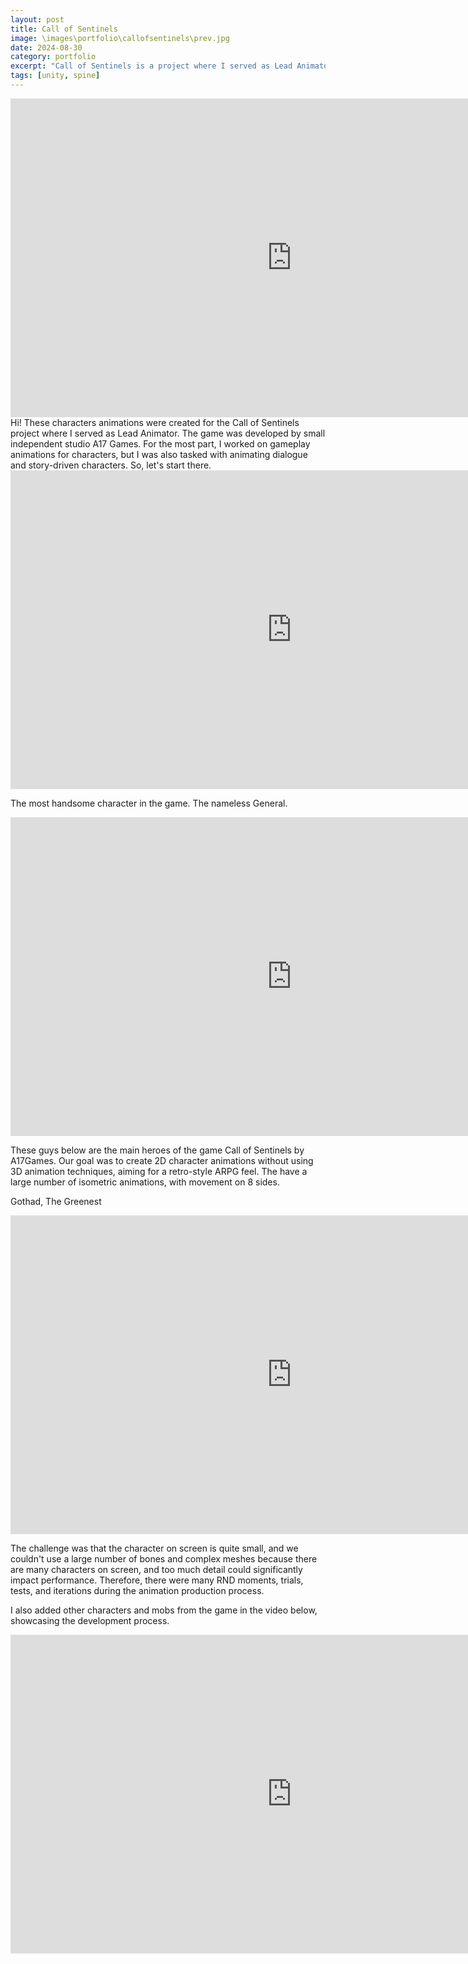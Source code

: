 ```yaml
---
layout: post
title: Call of Sentinels
image: \images\portfolio\callofsentinels\prev.jpg
date: 2024-08-30
category: portfolio
excerpt: "Call of Sentinels is a project where I served as Lead Animator. I worked on gameplay animations for characters, but I was also tasked with animating dialogue and story-driven characters. So, let's start there."
tags: [unity, spine]
---
```


<iframe title="vimeo-player" src="https://player.vimeo.com/video/1044268468?h=df341e61db" width="900" height="510" frameborder="0"    allowfullscreen></iframe>
Hi! These characters animations were created for the Call of Sentinels project where I served as Lead Animator. The game was developed by small independent studio A17 Games. For the most part, I worked on gameplay animations for characters, but I was also tasked with animating dialogue and story-driven characters. So, let's start there.


<iframe title="vimeo-player" src="https://player.vimeo.com/video/1044268418?h=da6f71bdb3" width="900" height="510" frameborder="0"    allowfullscreen></iframe>


The most handsome character in the game. The nameless General. 

<iframe title="vimeo-player" src="https://player.vimeo.com/video/1044268612?h=8fdbe63237" width="900" height="510" frameborder="0"    allowfullscreen></iframe>

These guys below are the main heroes of the game Call of Sentinels by A17Games. Our goal was to create 2D character animations without using 3D animation techniques, aiming for a retro-style ARPG feel. The have a large number of isometric animations, with movement on 8 sides.  



Gothad, The Greenest

<iframe title="vimeo-player" src="https://player.vimeo.com/video/1044268681?h=240edc0a10" width="900" height="510" frameborder="0"    allowfullscreen></iframe>

The challenge was that the character on screen is quite small, and we couldn't use a large number of bones and complex meshes because there are many characters on screen, and too much detail could significantly impact performance. Therefore, there were many RND moments, trials, tests, and iterations during the animation production process.

I also added other characters and mobs from the game in the video below, showcasing the development process. 
<iframe title="vimeo-player" src="https://player.vimeo.com/video/1044268539?h=77732b4f90" width="900" height="510" frameborder="0"    allowfullscreen></iframe>